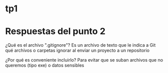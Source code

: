 # tp1
# Respuestas del punto 2
¿Qué es el archivo ".gitignore"?
Es un archivo de texto que le indica a Git qué archivos o carpetas ignorar al enviar un proyecto a un repositorio

¿Por qué es conveniente incluirlo?
Para evitar que se suban archivos que no queremos (tipo exe) o datos sensibles


